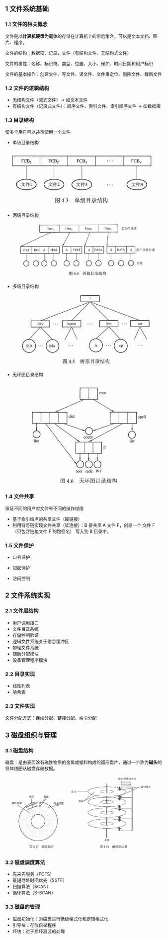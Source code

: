 ## 1 文件系统基础

### 1.1 文件的相关概念

文件是以**计算机硬盘为载体**的存储在计算机上的信息集合，可以是文本文档、图片、程序。

文件的结构：数据项、记录、文件（有结构文件、无结构式文件）

文件的属性：名称、标识符、类型、位置、大小、保护、时间日期和用户标识

文件的基本操作：创建文件、写文件、读文件、文件重定位、删除文件、截断文件

### 1.2 文件的逻辑结构

* 无结构文件（流式文件）-> 如文本文件
* 有结构文件（记录式文件）：顺序文件、索引文件、索引顺序文件 -> 如数据库

### 1.3 目录结构

使多个用户可以共享使用一个文件

- 单级目录结构

![](../asset/%E5%8D%95%E7%BA%A7%E7%9B%AE%E5%BD%95%E7%BB%93%E6%9E%84.jpg)

- 两级目录结构

  ![](../asset/%E4%B8%A4%E7%BA%A7%E7%9B%AE%E5%BD%95%E7%BB%93%E6%9E%84.jpg)

- 多级目录结构

  ![](../asset/%E6%A0%91%E5%BD%A2%E7%9B%AE%E5%BD%95%E7%BB%93%E6%9E%84.jpg)

- 无环图目录结构

  ![](../asset/%E6%97%A0%E7%8E%AF%E5%9B%BE%E7%9B%AE%E5%BD%95%E7%BB%93%E6%9E%84.jpg)

### 1.4 文件共享

保证不同的用户对文件有不同的操作权限

- 基于索引结点的共享文件（硬链接）
- 利用符号链实现文件共享（软连接）：B 要共享 A 文件 F，创建一个 文件 F（只包含链接文件 F 的路径名） 写入到 B 目录中。

### 1.5 文件保护

* 口令保护

* 加密保护

* 访问控制

## 2 文件系统实现

### 2.1 文件层结构

* 用户调用接口
* 文件目录系统
* 存储控制验证
* 逻辑文件系统关于信息缓冲区
* 物理文件系统
* 辅助分配模块
* 设备管理程序模块

### 2.2 目录实现

* 线性列表
* 哈希表

### 2.3 文件实现

文件分配方式：连续分配、链接分配、索引分配

 ## 3 磁盘组织与管理

### 3.1 磁盘结构

磁盘：是由表面涂有磁性物质的金属或塑料构成的圆形盘片，通过一个称为**磁头**的导体线圈从磁盘存储数据。

![](../asset/磁盘结构.jpg)

### 3.2 磁盘调度算法

* 先来先服务（FCFS）
* 最短寻址时间优先（SSTF）
* 扫描算法（SCAN）
* 循环算法（S-SCAN）

### 3.3 磁盘的管理

* 磁盘初始化：对磁盘进行低级格式化和逻辑格式化
* 引导块：存放自举程序
* 坏块：对于损坏扇区的处理